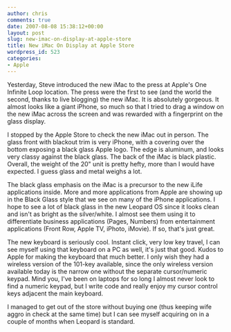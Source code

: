 ```yaml
---
author: chris
comments: true
date: 2007-08-08 15:38:12+00:00
layout: post
slug: new-imac-on-display-at-apple-store
title: New iMac On Display at Apple Store
wordpress_id: 523
categories:
- Apple
---
```


Yesterday, Steve introduced the new iMac to the press at Apple's One Infinite Loop location. The press were the first to see (and the world the second, thanks to live blogging) the new iMac. It is absolutely gorgeous. It almost looks like a giant iPhone, so much so that I tried to drag a window on the new iMac across the screen and was rewarded with a fingerprint on the glass display.

I stopped by the Apple Store to check the new iMac out in person. The glass front with blackout trim is very iPhone, with a covering over the bottom exposing a black glass Apple logo. The edge is aluminum, and looks very classy against the black glass. The back of the iMac is black plastic. Overall, the weight of the 20" unit is pretty hefty, more than I would have expected. I guess glass and metal weighs a lot.

The black glass emphasis on the iMac is a precursor to the new iLife applications inside. More and more applications from Apple are showing up in the Black Glass style that we see on many of the iPhone applications. I hope to see a lot of black glass in the new Leopard OS since it looks clean and isn't as bright as the silver/white. I almost see them using it to differentiate business applications (Pages, Numbers) from entertainment applications (Front Row, Apple TV, iPhoto, iMovie). If so, that's just great.

The new keyboard is seriously cool. Instant click, very low key travel, I can see myself using that keyboard on a PC as well, it's just that good. Kudos to Apple for making the keyboard that much better. I only wish they had a wireless version of the 101-key available, since the only wireless version available today is the narrow one without the separate cursor/numeric keypad. Mind you, I've been on laptops for so long I almost never look to find a numeric keypad, but I write code and really enjoy my cursor control keys adjacent the main keyboard.

I managed to get out of the store without buying one (thus keeping wife aggro in check at the same time) but I can see myself acquiring on in a couple of months when Leopard is standard.

